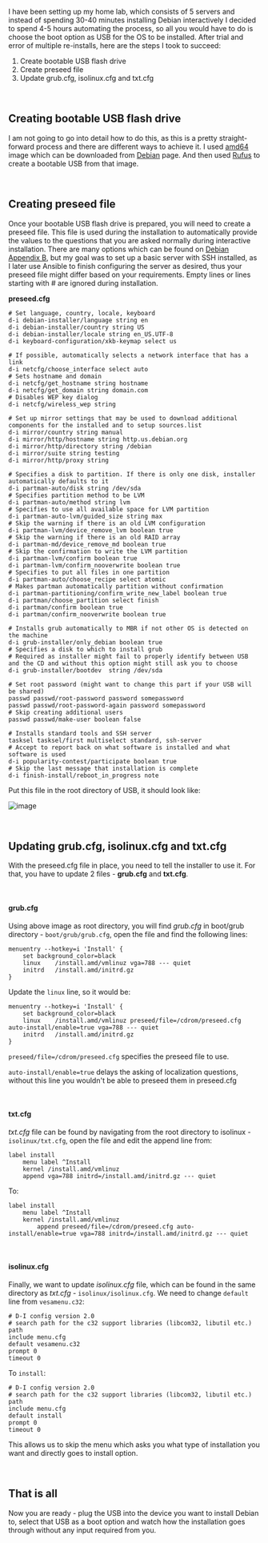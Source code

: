 I have been setting up my home lab, which consists of 5 servers and instead of spending 30-40 minutes installing Debian interactively I decided to spend 4-5 hours automating the process, so all you would have to do is choose the boot option as USB for the OS to be installed. After trial and error of multiple re-installs, here are the steps I took to succeed:

1. Create bootable USB flash drive
2. Create preseed file
3. Update grub.cfg, isolinux.cfg and txt.cfg

&nbsp;
## Creating bootable USB flash drive
I am not going to go into detail how to do this, as this is a pretty straight-forward process and there are different ways to achieve it. I used [amd64](https://cdimage.debian.org/debian-cd/current/amd64/iso-cd/debian-11.4.0-amd64-netinst.iso) image which can be downloaded from [Debian](https://www.debian.org/distrib/netinst) page. And then used [Rufus](https://rufus.ie/en/) to create a bootable USB from that image.

&nbsp;
## Creating preseed file
Once your bootable USB flash drive is prepared, you will need to create a preseed file. This file is used during the installation to automatically provide the values to the questions that you are asked normally during interactive installation. There are many options which can be found on [Debian Appendix B](https://www.debian.org/releases/stable/s390x/apbs04.en.html), but my goal was to set up a basic server with SSH installed, as I later use Ansible to finish configuring the server as desired, thus your preseed file might differ based on your requirements. Empty lines or lines starting with # are ignored during installation. 

**preseed.cfg**
```
# Set language, country, locale, keyboard 
d-i debian-installer/language string en
d-i debian-installer/country string US
d-i debian-installer/locale string en_US.UTF-8
d-i keyboard-configuration/xkb-keymap select us

# If possible, automatically selects a network interface that has a link 
d-i netcfg/choose_interface select auto
# Sets hostname and domain
d-i netcfg/get_hostname string hostname
d-i netcfg/get_domain string domain.com
# Disables WEP key dialog
d-i netcfg/wireless_wep string

# Set up mirror settings that may be used to download additional components for the installed and to setup sources.list
d-i mirror/country string manual
d-i mirror/http/hostname string http.us.debian.org
d-i mirror/http/directory string /debian
d-i mirror/suite string testing
d-i mirror/http/proxy string

# Specifies a disk to partition. If there is only one disk, installer automatically defaults to it
d-i partman-auto/disk string /dev/sda
# Specifies partition method to be LVM
d-i partman-auto/method string lvm
# Specifies to use all available space for LVM partition
d-i partman-auto-lvm/guided_size string max
# Skip the warning if there is an old LVM configuration
d-i partman-lvm/device_remove_lvm boolean true
# Skip the warning if there is an old RAID array
d-i partman-md/device_remove_md boolean true
# Skip the confirmation to write the LVM partition
d-i partman-lvm/confirm boolean true
d-i partman-lvm/confirm_nooverwrite boolean true
# Specifies to put all files in one partition
d-i partman-auto/choose_recipe select atomic
# Makes partman automatically partition without confirmation
d-i partman-partitioning/confirm_write_new_label boolean true
d-i partman/choose_partition select finish
d-i partman/confirm boolean true
d-i partman/confirm_nooverwrite boolean true

# Installs grub automatically to MBR if not other OS is detected on the machine
d-i grub-installer/only_debian boolean true
# Specifies a disk to which to install grub
# Required as installer might fail to properly identify between USB and the CD and without this option might still ask you to choose
d-i grub-installer/bootdev  string /dev/sda

# Set root password (might want to change this part if your USB will be shared)
passwd passwd/root-password password somepassword
passwd passwd/root-password-again password somepassword
# Skip creating additional users
passwd passwd/make-user boolean false

# Installs standard tools and SSH server
tasksel tasksel/first multiselect standard, ssh-server
# Accept to report back on what software is installed and what software is used
d-i popularity-contest/participate boolean true
# Skip the last message that installation is complete
d-i finish-install/reboot_in_progress note
```

Put this file in the root directory of USB, it should look like:

![image](https://user-images.githubusercontent.com/78643754/183289755-05aab8f2-c8af-4fd6-9532-4598dc03c57c.png)

&nbsp;
## Updating grub.cfg, isolinux.cfg and txt.cfg
With the preseed.cfg file in place, you need to tell the installer to use it. For that, you have to update 2 files - **grub.cfg** and **txt.cfg**.

&nbsp;
#### grub.cfg
Using above image as root directory, you will find *grub.cfg* in boot/grub directory - `boot/grub/grub.cfg`, open the file and find the following lines:
```
menuentry --hotkey=i 'Install' {
    set background_color=black
    linux    /install.amd/vmlinuz vga=788 --- quiet 
    initrd   /install.amd/initrd.gz
}
```

Update the `linux` line, so it would be:
```
menuentry --hotkey=i 'Install' {
    set background_color=black
    linux    /install.amd/vmlinuz preseed/file=/cdrom/preseed.cfg auto-install/enable=true vga=788 --- quiet  
    initrd   /install.amd/initrd.gz
}
```

`preseed/file=/cdrom/preseed.cfg` specifies the preseed file to use.

`auto-install/enable=true` delays the asking of localization questions, without this line you wouldn't be able to preseed them in preseed.cfg


&nbsp;
#### txt.cfg
*txt.cfg* file can be found by navigating from the root directory to isolinux - `isolinux/txt.cfg`, open the file and edit the append line from:
```
label install
	menu label ^Install
	kernel /install.amd/vmlinuz
	append vga=788 initrd=/install.amd/initrd.gz --- quiet 
```

To:
```
label install
	menu label ^Install
	kernel /install.amd/vmlinuz
        append preseed/file=/cdrom/preseed.cfg auto-install/enable=true vga=788 initrd=/install.amd/initrd.gz --- quiet
```

&nbsp;
#### isolinux.cfg
Finally, we want to update *isolinux.cfg* file, which can be found in the same directory as *txt.cfg* - `isolinux/isolinux.cfg`. We need to change `default` line from `vesamenu.c32`:
```
# D-I config version 2.0
# search path for the c32 support libraries (libcom32, libutil etc.)
path 
include menu.cfg
default vesamenu.c32
prompt 0
timeout 0
```

To `install`:
```
# D-I config version 2.0
# search path for the c32 support libraries (libcom32, libutil etc.)
path 
include menu.cfg
default install
prompt 0
timeout 0
```

This allows us to skip the menu which asks you what type of installation you want and directly goes to install option.

&nbsp;
## That is all
Now you are ready - plug the USB into the device you want to install Debian to, select that USB as a boot option and watch how the installation goes through without any input required from you.
